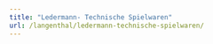 ```yaml
---
title: "Ledermann- Technische Spielwaren"
url: /langenthal/ledermann-technische-spielwaren/
---
```

